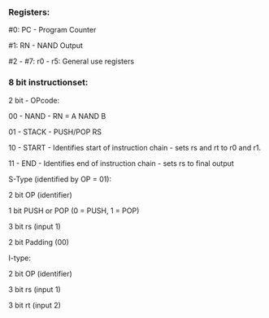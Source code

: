 ### Registers:
#0: PC - Program Counter

#1: RN - NAND Output

#2 - #7: r0 - r5: General use registers

### 8 bit instructionset:

2 bit - OPcode:

00 - NAND - RN = A NAND B

01 - STACK - PUSH/POP RS

10 - START - Identifies start of instruction chain - sets rs and rt to r0 and r1.

11 - END - Identifies end of instruction chain - sets rs to final output

S-Type (identified by OP = 01):

2 bit OP (identifier)

1 bit PUSH or POP (0 = PUSH, 1 = POP)

3 bit rs (input 1)

2 bit Padding (00)

I-type:

2 bit OP (identifier)

3 bit rs (input 1)

3 bit rt (input 2)